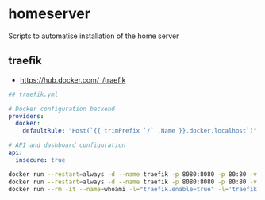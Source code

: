 # homeserver

Scripts to automatise installation of the home server

## traefik

- https://hub.docker.com/_/traefik

```yml
## traefik.yml

# Docker configuration backend
providers:
  docker:
    defaultRule: "Host(`{{ trimPrefix `/` .Name }}.docker.localhost`)"

# API and dashboard configuration
api:
  insecure: true
```

```bash
docker run --restart=always -d --name traefik -p 8080:8080 -p 80:80 -v $PWD/traefik.yml:/etc/traefik/traefik.yml -v /var/run/docker.sock:/var/run/docker.sock:ro traefik:v2.2
docker run --restart=always -d --name traefik -p 8080:8080 -p 80:80 -v /var/run/docker.sock:/var/run/docker.sock:ro traefik:v2.2 --api.insecure=true --providers.docker.defaultRule='Host(`{{ trimPrefix `/` .Name }}.docker.localhost`)'
docker run --rm -it --name=whoami -l="traefik.enable=true" -l='traefik.http.routers.whoami.rule=Host(`whoami.localhost`)' -l="traefik.http.routers.whoami.entrypoints=http" containous/whoami
```
